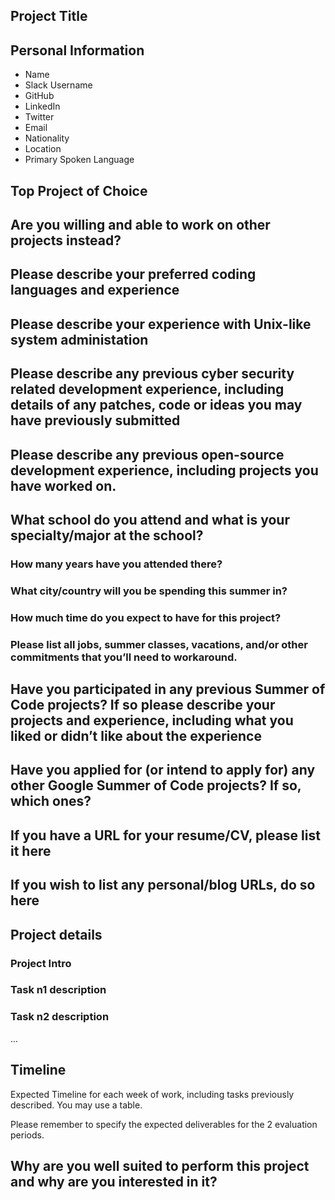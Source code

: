 ## Project Title

## Personal Information
* Name
* Slack Username
* GitHub
* LinkedIn
* Twitter
* Email
* Nationality
* Location
* Primary Spoken Language

## Top Project of Choice

## Are you willing and able to work on other projects instead?

## Please describe your preferred coding languages and experience

## Please describe your experience with Unix-like system administation

## Please describe any previous cyber security related development experience, including details of any patches, code or ideas you may have previously submitted

## Please describe any previous open-source development experience, including projects you have worked on.

## What school do you attend and what is your specialty/major at the school?
### How many years have you attended there?
### What city/country will you be spending this summer in?
### How much time do you expect to have for this project?
### Please list all jobs, summer classes, vacations, and/or other commitments that you’ll need to workaround.

## Have you participated in any previous Summer of Code projects? If so please describe your projects and experience, including what you liked or didn’t like about the experience

## Have you applied for (or intend to apply for) any other Google Summer of Code projects? If so, which ones?
## If you have a URL for your resume/CV, please list it here

## If you wish to list any personal/blog URLs, do so here

## Project details

### Project Intro

### Task n1 description
### Task n2 description
...

## Timeline
Expected Timeline for each week of work, including tasks previously described. You may use a table.

Please remember to specify the expected deliverables for the 2 evaluation periods.

## Why are you well suited to perform this project and why are you interested in it?

